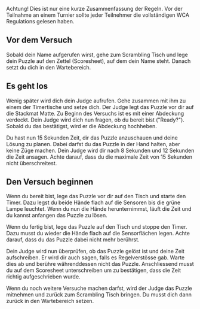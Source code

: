 Achtung! Dies ist nur eine kurze Zusammenfassung der Regeln. Vor der Teilnahme an einem Turnier sollte jeder Teilnehmer die vollständigen WCA Regulations gelesen haben.

## Vor dem Versuch

Sobald dein Name aufgerufen wirst, gehe zum Scrambling Tisch und lege dein Puzzle auf den Zettel (Scoresheet), auf dem dein Name steht. Danach setzt du dich in den Wartebereich.

## Es geht los

Wenig später wird dich dein Judge aufrufen. Gehe zusammen mit ihm zu einem der Timertische und setze dich. Der Judge legt das Puzzle vor dir auf die Stackmat Matte. Zu Beginn des Versuchs ist es mit einer Abdeckung verdeckt. Dein Judge wird dich nun fragen, ob du bereit bist ("Ready?"). Sobald du das bestätigst, wird er die Abdeckung hochheben.

Du hast nun 15 Sekunden Zeit, dir das Puzzle anzuschauen und deine Lösung zu planen. Dabei darfst du das Puzzle in der Hand halten, aber keine Züge machen. Dein Judge wird dir nach 8 Sekunden und 12 Sekunden die Zeit ansagen. Achte darauf, dass du die maximale Zeit von 15 Sekunden nicht überschreitest.

## Den Versuch beginnen

Wenn du bereit bist, lege das Puzzle vor dir auf den Tisch und starte den Timer. Dazu legst du beide Hände flach auf die Sensoren bis die grüne Lampe leuchtet. Wenn du nun die Hände herunternimmst, läuft die Zeit und du kannst anfangen das Puzzle zu lösen.

Wenn du fertig bist, lege das Puzzle auf den Tisch und stoppe den Timer. Dazu musst du wieder die Hände flach auf die Sensorflächen legen. Achte darauf, dass du das Puzzle dabei nicht mehr berührst.

Dein Judge wird nun überprüfen, ob das Puzzle gelöst ist und deine Zeit aufschreiben. Er wird dir auch sagen, falls es Regelverstösse gab. Warte dies ab und berühre währenddessen nicht das Puzzle. Anschliessend musst du auf dem Scoresheet unterschreiben um zu bestätigen, dass die Zeit richtig aufgeschrieben wurde.

Wenn du noch weitere Versuche machen darfst, wird der Judge das Puzzle mitnehmen und zurück zum Scrambling Tisch bringen. Du musst dich dann zurück in den Wartebereich setzen.